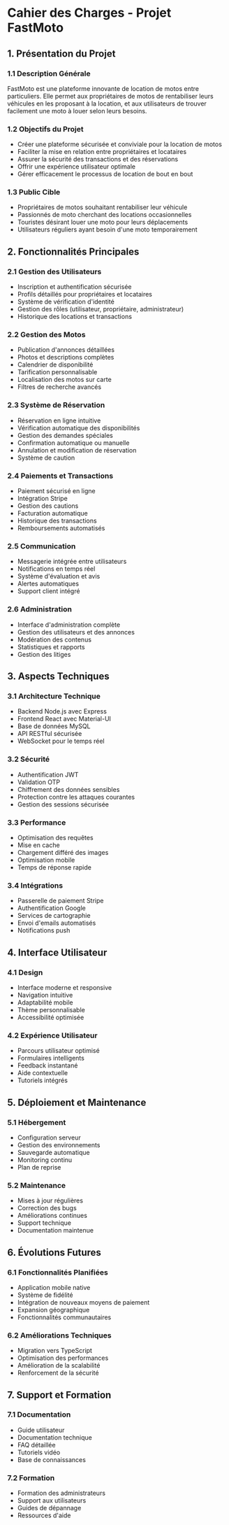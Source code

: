 # Cahier des Charges - Projet FastMoto

## 1. Présentation du Projet

### 1.1 Description Générale
FastMoto est une plateforme innovante de location de motos entre particuliers. Elle permet aux propriétaires de motos de rentabiliser leurs véhicules en les proposant à la location, et aux utilisateurs de trouver facilement une moto à louer selon leurs besoins.

### 1.2 Objectifs du Projet
- Créer une plateforme sécurisée et conviviale pour la location de motos
- Faciliter la mise en relation entre propriétaires et locataires
- Assurer la sécurité des transactions et des réservations
- Offrir une expérience utilisateur optimale
- Gérer efficacement le processus de location de bout en bout

### 1.3 Public Cible
- Propriétaires de motos souhaitant rentabiliser leur véhicule
- Passionnés de moto cherchant des locations occasionnelles
- Touristes désirant louer une moto pour leurs déplacements
- Utilisateurs réguliers ayant besoin d'une moto temporairement

## 2. Fonctionnalités Principales

### 2.1 Gestion des Utilisateurs
- Inscription et authentification sécurisée
- Profils détaillés pour propriétaires et locataires
- Système de vérification d'identité
- Gestion des rôles (utilisateur, propriétaire, administrateur)
- Historique des locations et transactions

### 2.2 Gestion des Motos
- Publication d'annonces détaillées
- Photos et descriptions complètes
- Calendrier de disponibilité
- Tarification personnalisable
- Localisation des motos sur carte
- Filtres de recherche avancés

### 2.3 Système de Réservation
- Réservation en ligne intuitive
- Vérification automatique des disponibilités
- Gestion des demandes spéciales
- Confirmation automatique ou manuelle
- Annulation et modification de réservation
- Système de caution

### 2.4 Paiements et Transactions
- Paiement sécurisé en ligne
- Intégration Stripe
- Gestion des cautions
- Facturation automatique
- Historique des transactions
- Remboursements automatisés

### 2.5 Communication
- Messagerie intégrée entre utilisateurs
- Notifications en temps réel
- Système d'évaluation et avis
- Alertes automatiques
- Support client intégré

### 2.6 Administration
- Interface d'administration complète
- Gestion des utilisateurs et des annonces
- Modération des contenus
- Statistiques et rapports
- Gestion des litiges

## 3. Aspects Techniques

### 3.1 Architecture Technique
- Backend Node.js avec Express
- Frontend React avec Material-UI
- Base de données MySQL
- API RESTful sécurisée
- WebSocket pour le temps réel

### 3.2 Sécurité
- Authentification JWT
- Validation OTP
- Chiffrement des données sensibles
- Protection contre les attaques courantes
- Gestion des sessions sécurisée

### 3.3 Performance
- Optimisation des requêtes
- Mise en cache
- Chargement différé des images
- Optimisation mobile
- Temps de réponse rapide

### 3.4 Intégrations
- Passerelle de paiement Stripe
- Authentification Google
- Services de cartographie
- Envoi d'emails automatisés
- Notifications push

## 4. Interface Utilisateur

### 4.1 Design
- Interface moderne et responsive
- Navigation intuitive
- Adaptabilité mobile
- Thème personnalisable
- Accessibilité optimisée

### 4.2 Expérience Utilisateur
- Parcours utilisateur optimisé
- Formulaires intelligents
- Feedback instantané
- Aide contextuelle
- Tutoriels intégrés

## 5. Déploiement et Maintenance

### 5.1 Hébergement
- Configuration serveur
- Gestion des environnements
- Sauvegarde automatique
- Monitoring continu
- Plan de reprise

### 5.2 Maintenance
- Mises à jour régulières
- Correction des bugs
- Améliorations continues
- Support technique
- Documentation maintenue

## 6. Évolutions Futures

### 6.1 Fonctionnalités Planifiées
- Application mobile native
- Système de fidélité
- Intégration de nouveaux moyens de paiement
- Expansion géographique
- Fonctionnalités communautaires

### 6.2 Améliorations Techniques
- Migration vers TypeScript
- Optimisation des performances
- Amélioration de la scalabilité
- Renforcement de la sécurité

## 7. Support et Formation

### 7.1 Documentation
- Guide utilisateur
- Documentation technique
- FAQ détaillée
- Tutoriels vidéo
- Base de connaissances

### 7.2 Formation
- Formation des administrateurs
- Support aux utilisateurs
- Guides de dépannage
- Ressources d'aide

